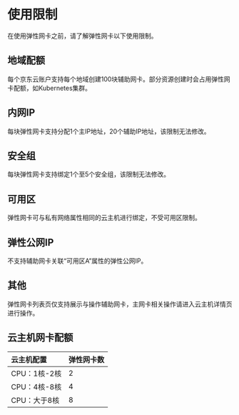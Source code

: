 # 使用限制

在使用弹性网卡之前，请了解弹性网卡以下使用限制。

## 地域配额
每个京东云账户支持每个地域创建100块辅助网卡。部分资源创建时会占用弹性网卡配额，如Kubernetes集群。

## 内网IP
每块弹性网卡支持分配1个主IP地址，20个辅助IP地址，该限制无法修改。

## 安全组
每块弹性网卡支持绑定1个至5个安全组，该限制无法修改。

## 可用区
弹性网卡可与私有网络属性相同的云主机进行绑定，不受可用区限制。

## 弹性公网IP
不支持辅助网卡关联“可用区A”属性的弹性公网IP。

## 其他
弹性网卡列表页仅支持展示与操作辅助网卡，主网卡相关操作请进入云主机详情页进行操作。

## 云主机网卡配额

| 云主机配置	| 弹性网卡数	|
| :- | :- |
|CPU：1核-2核	|2	|
|CPU：4核-8核	|4	|
|CPU：大于8核	|8	|

